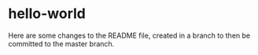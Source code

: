 # hello-world

Here are some changes to the README file, created in a branch to then be committed to the master branch.
